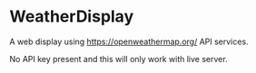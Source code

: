 # WeatherDisplay
A web display using https://openweathermap.org/ API services.

No API key present and this will only work with live server.
